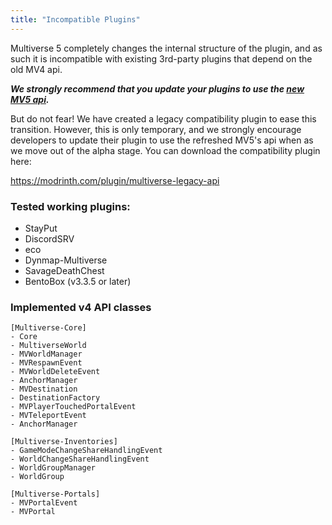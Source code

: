 ```yaml
---
title: "Incompatible Plugins"
---
```


Multiverse 5 completely changes the internal structure of the plugin, and as such it is incompatible with existing 3rd-party plugins that depend on the old MV4 api. 


_**We strongly recommend that you update your plugins to use the [new MV5 api](/core/developers/developer-api-starter).**_

But do not fear! We have created a legacy compatibility plugin to ease this transition. However, this is only temporary, and we strongly encourage developers to update their plugin to use the refreshed MV5's api when as we move out of the alpha stage. You can download the compatibility plugin here: 

https://modrinth.com/plugin/multiverse-legacy-api 

### Tested working plugins:
- StayPut
- DiscordSRV
- eco
- Dynmap-Multiverse
- SavageDeathChest
- BentoBox (v3.3.5 or later)

### Implemented v4 API classes

```
[Multiverse-Core]
- Core
- MultiverseWorld
- MVWorldManager
- MVRespawnEvent
- MVWorldDeleteEvent
- AnchorManager
- MVDestination
- DestinationFactory
- MVPlayerTouchedPortalEvent
- MVTeleportEvent
- AnchorManager

[Multiverse-Inventories]
- GameModeChangeShareHandlingEvent
- WorldChangeShareHandlingEvent
- WorldGroupManager
- WorldGroup

[Multiverse-Portals]
- MVPortalEvent
- MVPortal
```
